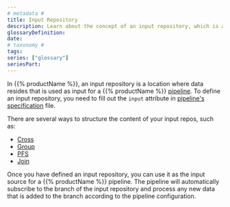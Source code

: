 ```yaml
---
# metadata # 
title: Input Repository 
description: Learn about the concept of an input repository, which is a location where data resides that is used as input for a pipeline.
glossaryDefinition: 
date: 
# taxonomy #
tags:  
series: ["glossary"]
seriesPart:
--- 
```


In {{% productName %}}, an input repository is a location where data resides that is used as input for a {{% productName %}} [pipeline](TBD). To define an input repository, you need to fill out the `input` attribute in [pipeline's specification](TBD) file.

There are several ways to structure the content of your input repos, such as:

- [Cross](TBD)
- [Group](TBD)
- [PFS](TBD)
- [Join](TBD)

Once you have defined an input repository, you can use it as the input source for a {{% productName %}} pipeline. The pipeline will automatically subscribe to the branch of the input repository and process any new data that is added to the branch according to the pipeline configuration.